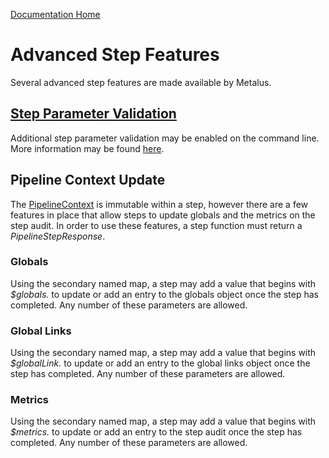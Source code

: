 [Documentation Home](readme.md)

# Advanced Step Features
Several advanced step features are made available by Metalus.

## [Step Parameter Validation](parameter-mapping.md#Parameter-Validation)
Additional step parameter validation may be enabled on the command line. More information may be found 
[here](parameter-mapping.md#Parameter-Validation).

## Pipeline Context Update
The [PipelineContext](pipeline-context.md) is immutable within a step, however there are a few features in place that allow
steps to update globals and the metrics on the step audit. In order to use these features, a step function must return 
a _PipelineStepResponse_.

### Globals
Using the secondary named map, a step may add a value that begins with _$globals._ to update or add an entry to the globals
object once the step has completed. Any number of these parameters are allowed.

### Global Links
Using the secondary named map, a step may add a value that begins with _$globalLink._ to update or add an entry to the
global links object once the step has completed. Any number of these parameters are allowed.

### Metrics
Using the secondary named map, a step may add a value that begins with _$metrics._ to update or add an entry to the step
audit once the step has completed. Any number of these parameters are allowed.
